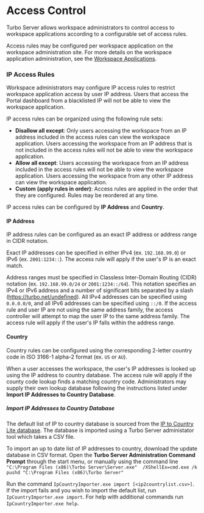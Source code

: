 # Access Control

Turbo Server allows workspace administrators to control access to workspace applications according to a configurable set of access rules.

Access rules may be configured per workspace application on the workspace administration site. For more details on the workspace application administration, see the [Workspace Applications](../../server/administration/workspaces.html#workspace-applications).

### IP Access Rules

Workspace administrators may configure IP access rules to restrict workspace application access by user IP address. Users that access the Portal dashboard from a blacklisted IP will not be able to view the workspace application.

IP access rules can be organized using the following rule sets:

- __Disallow all except__: Only users accessing the workspace from an IP address included in the access rules can view the workspace application. Users accessing the workspace from an IP address that is not included in the access rules will not be able to view the workspace application. 
- __Allow all except__: Users accessing the workspace from an IP address included in the access rules will not be able to view the workspace application. Users accessing the workspace from any other IP address can view the workspace application. 
- __Custom (apply rules in order)__: Access rules are applied in the order that they are configured. Rules may be reordered at any time.

IP access rules can be configured by __IP Address__ and __Country__.

#### IP Address

IP address rules can be configured as an exact IP address or address range in CIDR notation.

Exact IP addresses can be specified in either IPv4 (ex. `192.168.99.0`) or IPv6 (ex. `2001:1234::`). The access rule will apply if the user's IP is an exact match.

Address ranges must be specified in Classless Inter-Domain Routing (CIDR) notation (ex. `192.168.99.0/24` or `2001:1234::/64`). This notation specifies an IPv4 or IPv6 address and a number of significant bits separated by a slash (https://turbo.net/undefined). All IPv4 addresses can be specified using `0.0.0.0/0`, and all IPv6 addresses can be specified using `::/0`. If the access rule and user IP are not using the same address family, the access controller will attempt to map the user IP to the same address family. The access rule will apply if the user's IP falls within the address range.

#### Country

Country rules can be configured using the corresponding 2-letter country code in ISO 3166-1 alpha-2 format (ex. `US` or `AU`).

When a user accesses the workspace, the user's IP addresses is looked up using the IP address to country database. The access rule will apply if the county code lookup finds a matching country code. Administrators may supply their own lookup database following the instructions listed under __Import IP Addresses to Country Database__.  

##### Import IP Addresses to Country Database

The default list of IP to country database is sourced from the [IP to Country Lite database](https://db-ip.com/db/download/ip-to-country-lite). The database is imported using a Turbo Server administator tool which takes a CSV file.

To import an up to date list of IP addresses to country, download the update database in CSV format. Open the __Turbo Server Administration Command Prompt__ through the start menu, or manually using the command line `"C:\Program Files (x86)\Turbo Server\Server.exe"  /XShellEx=cmd.exe /k pushd "C:\Program Files (x86)\Turbo Server"`

Run the command `IpCountryImporter.exe import [<ip2countrylist.csv>]`. If the import fails and you wish to import the default list, run `IpCountryImporter.exe import`. For help with additional commands run `IpCountryImporter.exe help`.